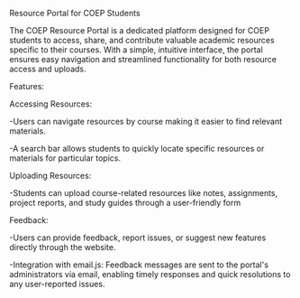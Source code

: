 Resource Portal for COEP Students

The COEP Resource Portal is a dedicated platform designed for COEP students to access, share, and contribute valuable academic resources specific to their courses. With a simple, intuitive interface, the portal ensures easy navigation and streamlined functionality for both resource access and uploads.

Features:

Accessing Resources:

-Users can navigate resources by course making it easier to find relevant materials.

-A search bar allows students to quickly locate specific resources or materials for particular topics.

Uploading Resources:

-Students can upload course-related resources like notes, assignments, project reports, and study guides through a user-friendly form

Feedback:

-Users can provide feedback, report issues, or suggest new features directly through the website.

-Integration with email.js: Feedback messages are sent to the portal's administrators via email, enabling timely responses and quick resolutions to any user-reported issues.
